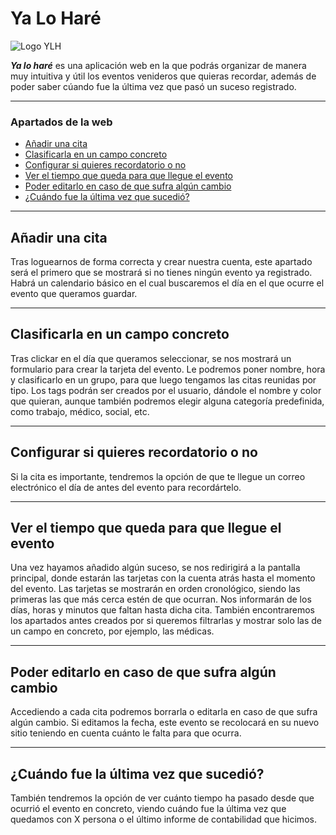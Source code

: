 # Ya Lo Haré

![Logo YLH](https://user-images.githubusercontent.com/92319190/154747519-a407cccd-7a26-42ae-98ad-7d4af44c1a24.png)


**_Ya lo haré_** es una aplicación web en la que podrás organizar de manera muy intuitiva y útil los eventos venideros que quieras recordar, además de poder saber cúando fue la última vez que pasó un suceso registrado.

---

### Apartados de la web ###


+ [Añadir una cita](#añadir-una-cita)
+ [Clasificarla en un campo concreto](#clasificarla-en-un-campo-concreto)
+ [Configurar si quieres recordatorio o no](#configurar-si-quieres-recordatorio-o-no)
+ [Ver el tiempo que queda para que llegue el evento](#ver-el-tiempo-que-queda-para-que-llegue-el-evento)
+ [Poder editarlo en caso de que sufra algún cambio](#poder-editarlo-en-caso-de-que-sufra-algún-cambio)
+ [¿Cuándo fue la última vez que sucedió?](#cuándo-fue-la-última-vez-que-sucedió)

---

## Añadir una cita ##

Tras loguearnos de forma correcta y crear nuestra cuenta, este apartado será el primero que se mostrará si no tienes ningún evento ya registrado. Habrá un calendario básico en el cual buscaremos el día en el que ocurre el evento que queramos guardar.

---

## Clasificarla en un campo concreto ##

Tras clickar en el día que queramos seleccionar, se nos mostrará un formulario para crear la tarjeta del evento. Le podremos poner nombre, hora y clasificarlo en un grupo, para que luego tengamos las citas reunidas por tipo. Los tags podrán ser creados por el usuario, dándole el nombre y color que quieran, aunque también podremos elegir alguna categoría predefinida, como trabajo, médico, social, etc.

---

## Configurar si quieres recordatorio o no ##

Si la cita es importante, tendremos la opción de que te llegue un correo electrónico el día de antes del evento para recordártelo.

---

## Ver el tiempo que queda para que llegue el evento ##

Una vez hayamos añadido algún suceso, se nos redirigirá a la pantalla principal, donde estarán las tarjetas con la cuenta atrás hasta el momento del evento. Las tarjetas se mostrarán en orden cronológico, siendo las primeras las que más cerca estén de que ocurran. Nos informarán de los días, horas y minutos que faltan hasta dicha cita. También encontraremos los apartados antes creados por si queremos filtrarlas y mostrar solo las de un campo en concreto, por ejemplo, las médicas. 

---

## Poder editarlo en caso de que sufra algún cambio ##

Accediendo a cada cita podremos borrarla o editarla en caso de que sufra algún cambio. Si editamos la fecha, este evento se recolocará en su nuevo sitio teniendo en cuenta cuánto le falta para que ocurra.

---

## ¿Cuándo fue la última vez que sucedió? ##

También tendremos la opción de ver cuánto tiempo ha pasado desde que ocurrió el evento en concreto, viendo cuándo fue la última vez que quedamos con X persona o el último informe de contabilidad que hicimos.
